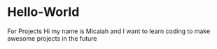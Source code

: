 # Hello-World
For Projects
Hi my name is Micaiah and I want to learn coding to make awesome projects in the future
